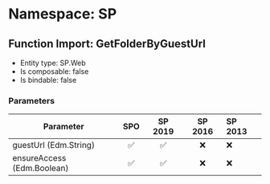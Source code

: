 # Namespace: SP

## Function Import: GetFolderByGuestUrl

- Entity type: SP.Web
- Is composable: false
- Is bindable: false

### Parameters

Parameter | SPO | SP 2019 | SP 2016 | SP 2013
----------|:---:|:-------:|:-------:|:-------
guestUrl (Edm.String) | ✅ | ✅ | ❌ | ❌
ensureAccess (Edm.Boolean) | ✅ | ✅ | ❌ | ❌